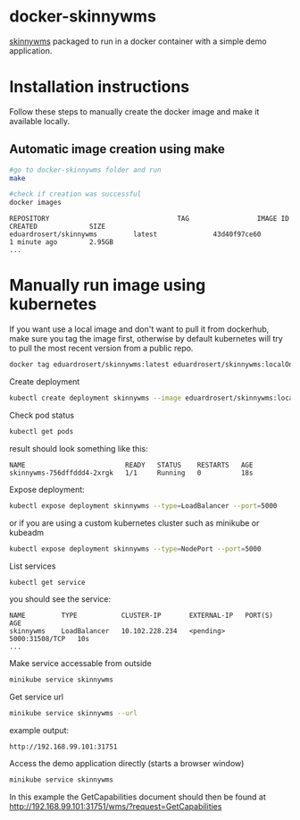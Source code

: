 # docker-skinnywms
[skinnywms](https://github.com/ecmwf/skinnywms) packaged to run in a docker container with a simple demo application.

# Installation instructions
Follow these steps to manually create the docker image and make it available locally.

## Automatic image creation using make
```bash
#go to docker-skinnywms folder and run
make

#check if creation was successful
docker images
```
```
REPOSITORY                                TAG                 IMAGE ID            CREATED             SIZE
eduardrosert/skinnywms         latest              43d40f97ce60        1 minute ago        2.95GB
...
```

# Manually run image using kubernetes
If you want use a local image and don't want to pull it from dockerhub, make sure you tag the image first, otherwise by default kubernetes will try to pull the most recent version from a public repo.
```bash
docker tag eduardrosert/skinnywms:latest eduardrosert/skinnywms:localOnly
```

Create deployment
```bash
kubectl create deployment skinnywms --image eduardrosert/skinnywms:localOnly
```
Check pod status
```bash
kubectl get pods
```
result should look something like this:
```
NAME                         READY   STATUS    RESTARTS   AGE
skinnywms-756dffddd4-2xrgk   1/1     Running   0          18s
```

Expose deployment:
```bash
kubectl expose deployment skinnywms --type=LoadBalancer --port=5000
```
or if you are using a custom kubernetes cluster such as minikube or kubeadm
```bash
kubectl expose deployment skinnywms --type=NodePort --port=5000
```

List services
```bash
kubectl get service
```
you should see the service:
```
NAME         TYPE           CLUSTER-IP       EXTERNAL-IP   PORT(S)          AGE
skinnywms    LoadBalancer   10.102.228.234   <pending>     5000:31508/TCP   10s
...
```

Make service accessable from outside
```bash
minikube service skinnywms
```

Get service url
```bash
minikube service skinnywms --url
```
example output:
```
http://192.168.99.101:31751
```

Access the demo application directly (starts a browser window)
```bash
minikube service skinnywms
```
In this example the GetCapabilities document should then be found at http://192.168.99.101:31751/wms/?request=GetCapabilities